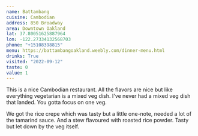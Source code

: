 ```yaml
---
name: Battambang
cuisine: Cambodian
address: 850 Broadway
area: Downtown Oakland
lat: 37.80051625887964
lon: -122.27334132568703
phone: "+15108398815"
menu: https://battambangoakland.weebly.com/dinner-menu.html
drinks: True
visited: "2022-09-12"
taste: 0
value: 1
---
```


This is a nice Cambodian restaurant. All the flavors are nice but like everything vegetarian is a mixed veg dish. I've never had a mixed veg dish that landed. You gotta focus on one veg.

We got the rice crepe which was tasty but a little one-note, needed a lot of the tamarind sauce. And a stew flavoured with roasted rice powder. Tasty but let down by the veg itself.
